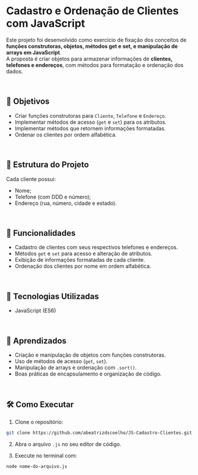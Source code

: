 # Cadastro e Ordenação de Clientes com JavaScript

Este projeto foi desenvolvido como exercício de fixação dos conceitos de **funções construtoras, objetos, métodos get e set, e manipulação de arrays em JavaScript**.  
A proposta é criar objetos para armazenar informações de **clientes, telefones e endereços**, com métodos para formatação e ordenação dos dados.

<br>

## 📝 Objetivos
- Criar funções construtoras para `Cliente`, `Telefone` e `Endereço`.
- Implementar métodos de acesso (`get` e `set`) para os atributos.
- Implementar métodos que retornem informações formatadas.
- Ordenar os clientes por ordem alfabética.

<br>

## 📂 Estrutura do Projeto
Cada cliente possui:
- Nome;
- Telefone (com DDD e número);
- Endereço (rua, número, cidade e estado).

<br>

## 🔁 Funcionalidades
- Cadastro de clientes com seus respectivos telefones e endereços.
- Métodos `get` e `set` para acesso e alteração de atributos.
- Exibição de informações formatadas de cada cliente.
- Ordenação dos clientes por nome em ordem alfabética.

<br>

## 📂 Tecnologias Utilizadas
- JavaScript (ES6)

<br>

## 🎯 Aprendizados
- Criação e manipulação de objetos com funções construtoras.
- Uso de métodos de acesso (```get```, ```set```).
- Manipulação de arrays e ordenação com ```.sort()```.
- Boas práticas de encapsulamento e organização de código.

<br>

## 🛠️ Como Executar
1. Clone o repositório:
```bash
git clone https://github.com/abeatrizdscoelho/JS-Cadastro-Clientes.git
```

2. Abra o arquivo ```.js``` no seu editor de código.

3. Execute no terminal com:
```bash
node nome-do-arquivo.js
```
